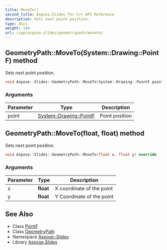 ```yaml
---
title: MoveTo()
second_title: Aspose.Slides for C++ API Reference
description: Sets next point position.
type: docs
weight: 144
url: /cpp/aspose.slides/geometrypath/moveto/
---
```

## GeometryPath::MoveTo(System::Drawing::PointF) method


Sets next point position.

```cpp
void Aspose::Slides::GeometryPath::MoveTo(System::Drawing::PointF point) override
```


### Arguments

| Parameter | Type | Description |
| --- | --- | --- |
| point | [System::Drawing::PointF](../../../system.drawing/pointf/) | Point position |

## GeometryPath::MoveTo(float, float) method


Sets next point position.

```cpp
void Aspose::Slides::GeometryPath::MoveTo(float x, float y) override
```


### Arguments

| Parameter | Type | Description |
| --- | --- | --- |
| x | **float** | X coordinate of the point |
| y | **float** | Y Coordinate of the point |

## See Also

* Class [PointF](../../system.drawing/pointf/)
* Class [GeometryPath](./)
* Namespace [Aspose::Slides](../)
* Library [Aspose.Slides](../../)